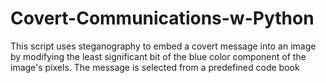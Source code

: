 # Covert-Communications-w-Python
This script uses steganography to embed a covert message into an image by modifying the least significant bit of the blue color component of the image's pixels. The message is selected from a predefined code book
